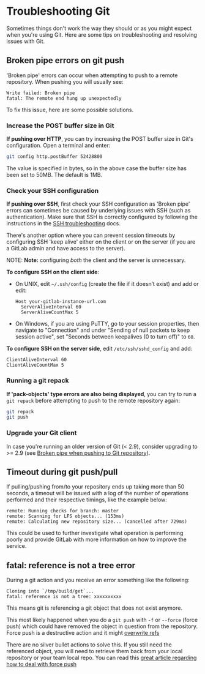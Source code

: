 # Troubleshooting Git

Sometimes things don't work the way they should or as you might expect when
you're using Git. Here are some tips on troubleshooting and resolving issues
with Git.

## Broken pipe errors on git push

'Broken pipe' errors can occur when attempting to push to a remote repository.
When pushing you will usually see:

```
Write failed: Broken pipe
fatal: The remote end hung up unexpectedly
```

To fix this issue, here are some possible solutions.

### Increase the POST buffer size in Git

**If pushing over HTTP**, you can try increasing the POST buffer size in Git's
configuration. Open a terminal and enter:

```sh
git config http.postBuffer 52428800
```

The value is specified in bytes, so in the above case the buffer size has been
set to 50MB. The default is 1MB.

### Check your SSH configuration

**If pushing over SSH**, first check your SSH configuration as 'Broken pipe'
errors can sometimes be caused by underlying issues with SSH (such as
authentication). Make sure that SSH is correctly configured by following the
instructions in the [SSH troubleshooting] docs.

There's another option where you can prevent session timeouts by configuring
SSH 'keep alive' either on the client or on the server (if you are a GitLab
admin and have access to the server).

NOTE: **Note:** configuring *both* the client and the server is unnecessary.

**To configure SSH on the client side**:

-  On UNIX, edit `~/.ssh/config` (create the file if it doesn’t exist) and
   add or edit:

    ```
    Host your-gitlab-instance-url.com
      ServerAliveInterval 60
      ServerAliveCountMax 5
    ```

- On Windows, if you are using PuTTY, go to your session properties, then
  navigate to "Connection" and under "Sending of null packets to keep
  session active", set "Seconds between keepalives (0 to turn off)" to `60`.

**To configure SSH on the server side**, edit `/etc/ssh/sshd_config` and add:

```
ClientAliveInterval 60
ClientAliveCountMax 5
```

### Running a git repack

**If 'pack-objects' type errors are also being displayed**, you can try to
run a `git repack` before attempting to push to the remote repository again:

```sh
git repack
git push
```

### Upgrade your Git client

In case you're running an older version of Git (< 2.9), consider upgrading
to >= 2.9 (see [Broken pipe when pushing to Git repository][Broken-Pipe]).

## Timeout during git push/pull

If pulling/pushing from/to your repository ends up taking more than 50 seconds,
a timeout will be issued with a log of the number of operations performed 
and their respective timings, like the example below:

```
remote: Running checks for branch: master
remote: Scanning for LFS objects... (153ms)
remote: Calculating new repository size... (cancelled after 729ms)
```

This could be used to further investigate what operation is performing poorly
and provide GitLab with more information on how to improve the service.

[SSH troubleshooting]: ../../ssh/README.md#troubleshooting "SSH Troubleshooting"
[Broken-Pipe]: https://stackoverflow.com/questions/19120120/broken-pipe-when-pushing-to-git-repository/36971469#36971469 "StackOverflow: 'Broken pipe when pushing to Git repository'"

## fatal: reference is not a tree error

During a git action and you receive an error something like the following:

```
Cloning into `/tmp/build/get`...
fatal: reference is not a tree: xxxxxxxxxx
```

This means git is referencing a git object that does not exist anymore.

This most likely happened when you do a `git push` with `-f` or `--force` (force push) which could have removed the object in question from the repository. Force push is a destructive action and it might [overwrite refs](https://git-scm.com/docs/git-push#git-push--f)

There are no silver bullet actions to solve this. If you still need the referenced object, you will need to retrieve them back from your local repository or your team local repo. You can read this [great article regarding how to deal with force push](https://evilmartians.com/chronicles/git-push---force-and-how-to-deal-with-it)
